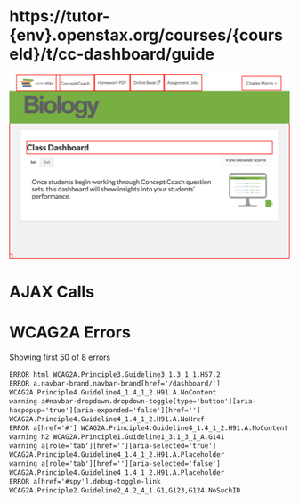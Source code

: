 # https://tutor-{env}.openstax.org/courses/{courseId}/t/cc-dashboard/guide

![image](./screenshots/tutor-{env}.openstax.org_courses_{courseId}_t_cc-dashboard_guide.png)

# AJAX Calls



# WCAG2A Errors

Showing first 50 of 8 errors

```
ERROR html WCAG2A.Principle3.Guideline3_1.3_1_1.H57.2
ERROR a.navbar-brand.navbar-brand[href='/dashboard/'] WCAG2A.Principle4.Guideline4_1.4_1_2.H91.A.NoContent
warning a#navbar-dropdown.dropdown-toggle[type='button'][aria-haspopup='true'][aria-expanded='false'][href=''] WCAG2A.Principle4.Guideline4_1.4_1_2.H91.A.NoHref
ERROR a[href='#'] WCAG2A.Principle4.Guideline4_1.4_1_2.H91.A.NoContent
warning h2 WCAG2A.Principle1.Guideline1_3.1_3_1_A.G141
warning a[role='tab'][href=''][aria-selected='true'] WCAG2A.Principle4.Guideline4_1.4_1_2.H91.A.Placeholder
warning a[role='tab'][href=''][aria-selected='false'] WCAG2A.Principle4.Guideline4_1.4_1_2.H91.A.Placeholder
ERROR a[href='#spy'].debug-toggle-link WCAG2A.Principle2.Guideline2_4.2_4_1.G1,G123,G124.NoSuchID
```

